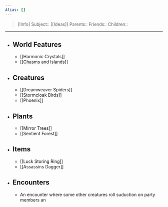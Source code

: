 ```yaml
---
Alias: []
---
```

> [!Info]
> Subject:: [[Ideas]]
> Parents:: 
> Friends:: 
> Children:: 
---
- ## World Features
	- [[Harmonic Crystals]]
	- [[Chasms and Islands]]
- ## Creatures
	- [[Dreamweaver Spiders]]
	- [[Stormcloak Birds]]
	- [[Phoenix]]
- ## Plants
	- [[Mirror Trees]]
	- [[Sentient Forest]]
- ## Items
	- [[Luck Storing Ring]]
	- [[Assassins Dagger]]
- ## Encounters
	- An encounter where some other creatures roll suduction on party members an 